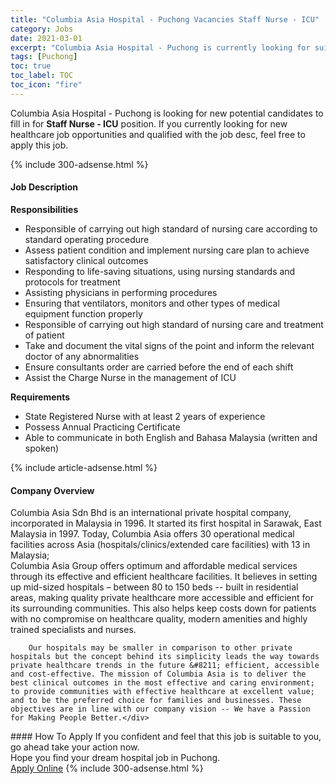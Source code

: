 ```yaml
---
title: "Columbia Asia Hospital - Puchong Vacancies Staff Nurse - ICU" 
category: Jobs 
date: 2021-03-01 
excerpt: "Columbia Asia Hospital - Puchong is currently looking for suitable person to fill in the Staff Nurse - ICU which positioned at Puchong" 
tags: [Puchong] 
toc: true 
toc_label: TOC 
toc_icon: "fire" 
--- 
```


<p>Columbia Asia Hospital - Puchong is looking for new potential candidates to fill in for <b>Staff Nurse - ICU</b> position. If you currently looking for new healthcare job opportunities and qualified with the job desc, feel free to apply this job.
</p>{% include 300-adsense.html %} 
<div><div><h4>Job Description</h4></div><div><div><span><div><div><b>Responsibilities</b></div><ul><li>Responsible of carrying out high standard of nursing care according to standard operating procedure</li><li>Assess patient condition and implement nursing care plan to achieve satisfactory clinical outcomes</li><li>Responding to life-saving situations, using nursing standards and protocols for treatment</li><li>Assisting physicians in performing procedures</li><li>Ensuring that ventilators, monitors and other types of medical equipment function properly</li><li>Responsible of carrying out high standard of nursing care and treatment of patient</li><li>Take and document the vital signs of the point and inform the relevant doctor of any abnormalities</li><li>Ensure consultants order are carried before the end of each shift</li><li>Assist the Charge Nurse in the management of ICU</li></ul><div><strong>Requirements</strong></div><ul><li>State Registered Nurse with at least&#160;2 years of experience</li><li>Possess Annual Practicing Certificate</li><li>Able to communicate in both English and Bahasa Malaysia (written and spoken)</li></ul></div></span></div></div></div> 
{% include article-adsense.html %} 
<div><div><h4>Company Overview</h4></div><div><div><span><div><div>
<div>
<div>
			Columbia Asia Sdn Bhd is an international private hospital company, incorporated in Malaysia in 1996. It started its first hospital in Sarawak, East Malaysia in 1997. Today, Columbia Asia offers 30 operational medical facilities across Asia (hospitals/clinics/extended care facilities) with 13 in Malaysia;</div>
<div>
			Columbia Asia Group offers optimum and affordable medical services through its effective and efficient healthcare facilities. It believes in setting up mid-sized hospitals &#8211; between 80 to 150 beds -- built in residential areas, making quality private healthcare more accessible and efficient for its surrounding communities. This also helps keep costs down for patients with no compromise on healthcare quality, modern amenities and highly trained specialists and nurses.</div>
		
		Our hospitals may be smaller in comparison to other private hospitals but the concept behind its simplicity leads the way towards private healthcare trends in the future &#8211; efficient, accessible and cost-effective. The mission of Columbia Asia is to deliver the best clinical outcomes in the most effective and caring environment; to provide communities with effective healthcare at excellent value; and to be the preferred choice for families and businesses. These objectives are in line with our company vision -- We have a Passion for Making People Better.</div>
</div></div></span></div></div></div> 
#### How To Apply 
If you confident and feel that this job is suitable to you, go ahead take your action now. <br/> 
Hope you find your dream hospital job in Puchong. <br/> 
<a href="https://www.jobstreet.com.my/en/job/staff-nurse-icu-4493450?jobId=jobstreet-my-job-4493450" class="btn btn--warning" target="_blank" rel="nofollow noopenner">Apply Online</a> 
{% include 300-adsense.html %} 
